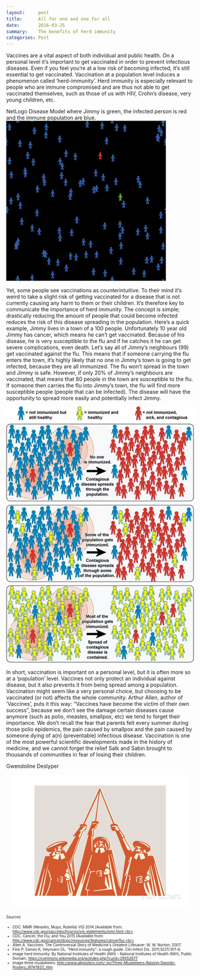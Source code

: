 ```yaml
---
layout:     post
title:      All for one and one for all
date:       2016-03-25
summary:    The benefits of herd immunity
categories: Post
---
```

Vaccines are a vital aspect of both individual and public health. On a personal level it’s important to get vaccinated in order to prevent infectious diseases. Even if you feel you’re at a low risk of becoming infected, it’s still essential to get vaccinated. Vaccination at a population level induces a phenomenon called ‘herd-immunity’. Herd immunity is especially relevant to people who are immune compromised and are thus not able to get vaccinated themselves, such as those of us with HIV, Crohn’s 
disease, very young children, etc. 

NetLogo Disease Model where Jimmy is green, the infected person is red and the immune population are blue. 
![alt text](https://raw.githubusercontent.com/agonyantibodies/agonyantibodies.github.io/master/images/jimmy.gif "NetLogo Disease Model 1")


Yet, some people see vaccinations as counterintuitive. To their mind it’s weird to take a slight risk of getting vaccinated for a disease that is not currently causing any harm to them or their children. It’s therefore key to communicate the importance of herd immunity. The concept is simple; drastically reducing the amount of people that could become infected reduces the risk of 
this disease spreading in the population. Here’s a quick example, Jimmy lives in a town of a 100 people. Unfortunately 10 year 
old Jimmy has cancer, which means he can’t get vaccinated. Because of his disease, he is very susceptible to the flu and if he 
catches it he can get severe complications, even death. Let’s say all of Jimmy’s neighbours (99) get vaccinated against the flu. This means that if someone carrying the flu enters the town, it’s highly likely that no one in Jimmy’s town is going to get infected, because they are all immunized. The flu won’t spread in the town and Jimmy is safe. However, if only 20% of Jimmy’s neighbours are vaccinated, that means that 80 people in the town are susceptible to the flu. If someone then carries the flu into Jimmy’s town, the flu will find more susceptible people (people that can be infected). The disease will have the 
opportunity to spread more easily and potentially infect Jimmy.

<center><img src="https://raw.githubusercontent.com/agonyantibodies/agonyantibodies.github.io/master/[%22images%22]/Herd%20Immunity.jpg"/></center>

In short, vaccination is important on a personal level, but it is often more so at a ‘population’ level. Vaccines not only 
protect an individual against disease, but it also prevents it from being spread among a population. Vaccination might seem 
like a very personal choice, but choosing to be vaccinated (or not) affects the whole community. Arthur Allen, author of 
‘Vaccines’, puts it this way: “Vaccines have become the victim of their own success”, because we don’t see the damage certain 
diseases cause anymore (such as polio, measles, smallpox, etc) we tend to forget their importance. We don’t recall the fear 
that parents felt every summer during those polio epidemics, the pain caused by smallpox and the pain caused by someone dying 
of a(n) (preventable) infectious disease. Vaccination is one of the most powerful scientific developments made in the history 
of medicine, and we cannot forget the relief Salk and Sabin brought to thousands of communities in fear of losing their 
children.


Gwendoline Deslyper

<center><img src="https://raw.githubusercontent.com/agonyantibodies/agonyantibodies.github.io/master/[%22images%22]/three%20musketeers.jpg"/></center>

<font size='1'> Sources<br>
- CDC. MMR (Measles, Mups, Rubella) VIS 2014 [Available from: http://www.cdc.gov/vaccines/hcp/vis/vis-statements/mmr.html.<br>
- CDC. Cancer, the Flu, and You 2015 [Available from: http://www.cdc.gov/cancer/dcpc/resources/features/cancerflu/.<br>
- Allen A. Vaccines: The Controversial Story of Medicine's Greatest Lifesaver: W. W. Norton; 2007.<br>
- Fine P, Eames K, Heymann DL. "Herd immunity": a rough guide. Clin Infect Dis. 2011;52(7):911-6.<br>
- image herd immunity: By National Institutes of Health (NIH) - National Institutes of Health (NIH), Public Domain, 
  https://commons.wikimedia.org/w/index.php?curid=29552677<br>
- image three musketeers: http://www.allposters.com/-sp/Three-Musketeers-Raising-Swords-Posters_i9747837_.htm
</font>

